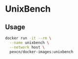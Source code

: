 # UnixBench

## Usage

```sh
docker run -it --rm \
  --name unixbench \
  --network host \
  pexcn/docker-images:unixbench
```
